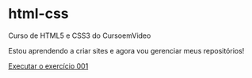 # html-css
 Curso de HTML5 e CSS3 do CursoemVideo

Estou aprendendo a criar sites e agora vou gerenciar meus repositórios!

<a href="https://srkonnrio.github.io/html-css/exercicios/ex001/index.html">Executar o exercício 001</a>